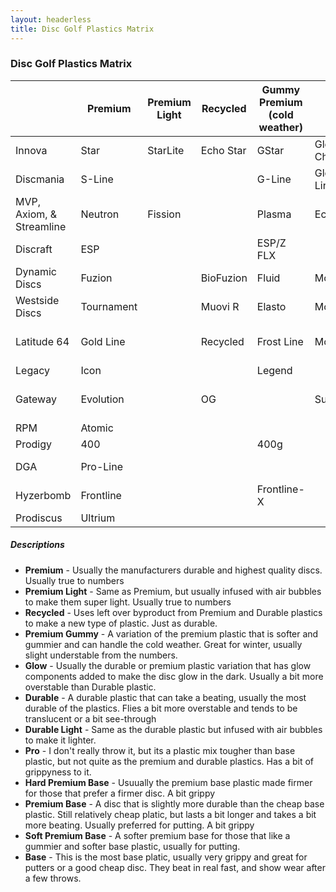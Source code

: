 ```yaml
---
layout: headerless
title: Disc Golf Plastics Matrix
---
```


### Disc Golf Plastics Matrix

|               |  Premium     |  Premium Light     |  Recycled  |  Gummy Premium (cold weather)      |  Glow         |  Durable  |  Durable Light     |  Pro      |  Hard Premium Base        |  Premium Base      |  Soft Premium Base         |  Base
----------------|--------------|------------|-------------|---------------|---------------|--------------|--------------|-----------|------------------|--------------------|----------------------|------------
Innova          |  Star        |  StarLite  |  Echo Star  |  GStar        |  Glow Champ   |  Champion    |  Blizzard    |  Pro      |  KC-Pro          |  XT                |  R-Pro               |  DX
Discmania       |  S-Line      |            |             |  G-Line       |  Glow C-Line  |  C-Line      |              |  P-Line   |                  |  X-Line            |                      |  D-Line
MVP, Axiom, & Streamline  |  Neutron     |  Fission   |             |  Plasma       |  Eclipse      |  Proton      |              |           |  Electron Firm   | Electron           |  Electron Soft       |  
Discraft        |  ESP         |            |             |  ESP/Z FLX    |               |  Elite Z     |  Z Lite      |  Elite X  |                  |                    |                      |  Pro D
Dynamic Discs   |  Fuzion      |            |  BioFuzion  |  Fluid        |  Moonshine    |  Lucid       |  Lucid Air   |           |  Classic         |  Classic Blend     |  Classic Soft        |  Prime
Westside Discs  |  Tournament  |            |  Muovi R    |  Elasto       |  Moonshine    |  VIP         |  VIP Air     |           |  BT Hard         |  BT Medium         |  BT Soft             |  Origio
Latitude 64     |  Gold Line   |            |  Recycled   |  Frost Line   |  Moonshine    |  Opto Line   |  Opto Air    |           |  Zero Line Hard  |  Zero Line Medium  |  Zero Line Soft      |  Retro Line
Legacy          |  Icon        |            |             |  Legend       |               |  Pinnacle    |  Ultralight  |           |  Protege         |                    |  Gravity             |  Excel
Gateway         |  Evolution   |            |  OG         |               |  SuperGlow    |              |              |           |  Soft            |  Stupid Soft       |  Really Freaking Flexible  |  Super Soft
RPM             |  Atomic      |            |             |               |               |  Cosmic      |              |           |                  |                    |                      |  Strata
Prodigy         |  400         |            |             |  400g         |               |  750         |  Air         |           |               |  300G              |  350Rx               |  200
DGA             |  Pro-Line    |            |             |               |               |  SP-Line     |              |           |  Signature-Line  |                    |                      |  D-Line
Hyzerbomb       |  Frontline   |            |             |  Frontline-X  |               |  Recon       |              |           |  Baseline Hard   |  Baseline          |  Baseline Soft       |
Prodiscus       |  Ultrium     |            |             |               |               |  Premium     |              |           |                  |  Base              |                      |

##### Descriptions
* **Premium** - Usually the manufacturers durable and highest quality discs. Usually true to numbers
* **Premium Light** - Same as Premium, but usually infused with air bubbles to make them super light. Usually true to numbers
* **Recycled** - Uses left over byproduct from Premium and Durable plastics to make a new type of plastic. Just as durable.
* **Premium Gummy** - A variation of the premium plastic that is softer and gummier and can handle the cold weather. Great for winter, usually slight understable from the numbers.
* **Glow** - Usually the durable or premium plastic variation that has glow components added to make the disc glow in the dark. Usually a bit more overstable than Durable plastic.
* **Durable** - A durable plastic that can take a beating, usually the most durable of the plastics. Flies a bit more overstable and tends to be translucent or a bit see-through
* **Durable Light** - Same as the durable plastic but infused with air bubbles to make it lighter.
* **Pro** - I don't really throw it, but its a plastic mix tougher than base plastic, but not quite as the premium and durable plastics. Has a bit of grippyness to it.
* **Hard Premium Base** - Usuually the premium base plastic made firmer for those that prefer a firmer disc. A bit grippy
* **Premium Base** - A disc that is slightly more durable than the cheap base plastic. Still relatively cheap platic, but lasts a bit longer and takes a bit more beating. Usually preferred for putting. A bit grippy
* **Soft Premium Base** - A softer premium base for those that like a gummier and softer base plastic, usually for putting.
* **Base** - This is the most base platic, usually very grippy and great for putters or a good cheap disc. They beat in real fast, and show wear after a few throws.
